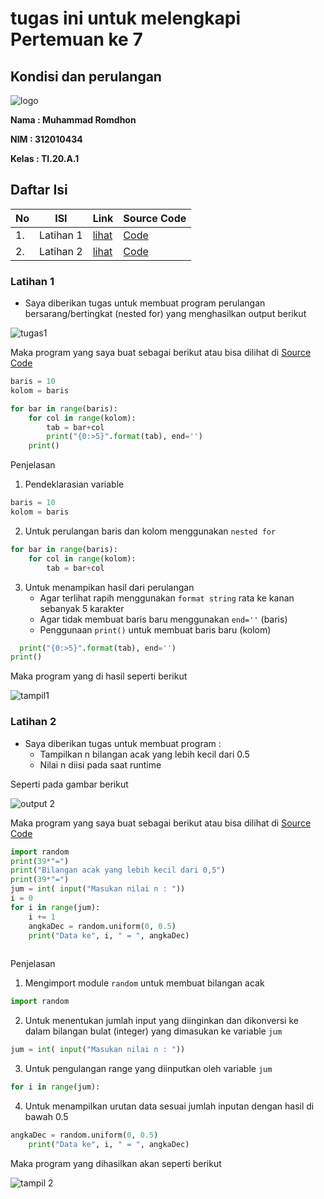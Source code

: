 # tugas ini untuk melengkapi Pertemuan ke 7

## Kondisi dan perulangan

![logo](gambar/logo1.png)

__Nama : Muhammad Romdhon__

__NIM : 312010434__

__Kelas : TI.20.A.1__

## Daftar Isi
| No | ISI | Link | Source Code |
| -- | --- | ---- | ----------- |
| 1. | Latihan 1 | [lihat](https://github.com/PUTERIALIFIA/project7/blob/main/README.md) | [Code](https://github.com/PUTERIALIFIA/project7/blob/main/project7-latihan1.py) |
| 2. | Latihan 2 | [lihat](https://github.com/PUTERIALIFIA/project7/blob/main/README.md) | [Code](https://github.com/PUTERIALIFIA/project7/blob/main/project7-latihan2.py) |

### Latihan 1 
* Saya diberikan tugas untuk membuat program perulangan bersarang/bertingkat (nested for) yang menghasilkan output berikut

![tugas1](gambar/tampilan1.png)

Maka program yang saya buat sebagai berikut atau bisa dilihat di [Source Code](https://github.com/PUTERIALIFIA/project7/blob/main/project7-latihan1.py)

```python
baris = 10
kolom = baris

for bar in range(baris):
    for col in range(kolom):
        tab = bar+col
        print("{0:>5}".format(tab), end='')
    print()
```

Penjelasan

1. Pendeklarasian variable
```python
baris = 10
kolom = baris
```

2. Untuk perulangan baris dan kolom menggunakan `nested for`
```python
for bar in range(baris):
    for col in range(kolom):
        tab = bar+col        
```
3. Untuk menampikan hasil dari perulangan
     * Agar terlihat rapih menggunakan `format string` rata ke kanan sebanyak 5 karakter
     * Agar tidak membuat baris baru menggunakan `end=''` (baris)
     * Penggunaan `print()` untuk membuat baris baru (kolom)
```python
  print("{0:>5}".format(tab), end='')
print()    
```

Maka program yang di hasil seperti berikut

![tampil1](gambar/hasil1.png)


### Latihan 2

* Saya diberikan tugas untuk membuat program :
     * Tampilkan n bilangan acak yang lebih kecil dari 0.5
     * Nilai n diisi pada saat runtime
     
Seperti pada gambar berikut

![output 2](gambar/tampilan3.png)


Maka program yang saya buat sebagai berikut atau bisa dilihat di [Source Code](https://github.com/PUTERIALIFIA/project7/blob/main/project7-latihan2.py)

```python
import random
print(39*"=")
print("Bilangan acak yang lebih kecil dari 0,5")
print(39*"=")
jum = int( input("Masukan nilai n : "))
i = 0
for i in range(jum):
    i += 1
    angkaDec = random.uniform(0, 0.5)
    print("Data ke", i, " = ", angkaDec)
 
 ```

Penjelasan

1. Mengimport module `random` untuk membuat bilangan acak
```python
import random
```

2. Untuk menentukan jumlah input yang diinginkan dan dikonversi ke dalam bilangan bulat (integer) yang dimasukan ke variable `jum`
```python
jum = int( input("Masukan nilai n : "))
```

3. Untuk pengulangan range yang diinputkan oleh variable `jum`
```python
for i in range(jum):
```

4. Untuk menampilkan urutan data sesuai jumlah inputan dengan hasil di bawah 0.5
```python
angkaDec = random.uniform(0, 0.5)
    print("Data ke", i, " = ", angkaDec)
```

Maka program yang dihasilkan akan seperti berikut

![tampil 2](gambar/hasil2.png)


